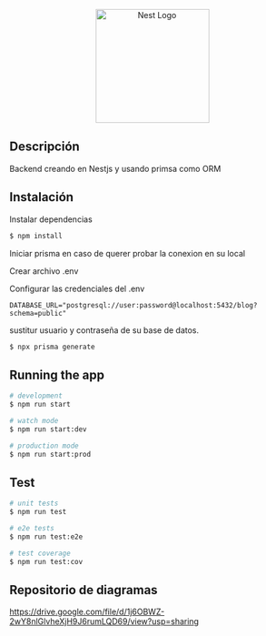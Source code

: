 <p align="center">
  <a href="http://nestjs.com/" target="blank"><img src="https://nestjs.com/img/logo-small.svg" width="200" alt="Nest Logo" /></a>
</p>

## Descripción

Backend creando en Nestjs y usando primsa como ORM

## Instalación

Instalar dependencias

```bash
$ npm install
```

Iniciar prisma en caso de querer probar la conexion en su local

Crear archivo .env

Configurar las credenciales del .env

```
DATABASE_URL="postgresql://user:password@localhost:5432/blog?schema=public"
```

sustitur usuario y contraseña de su base de datos.

```bash
$ npx prisma generate
```




## Running the app

```bash
# development
$ npm run start

# watch mode
$ npm run start:dev

# production mode
$ npm run start:prod
```

## Test

```bash
# unit tests
$ npm run test

# e2e tests
$ npm run test:e2e

# test coverage
$ npm run test:cov
```

## Repositorio de diagramas

https://drive.google.com/file/d/1j6OBWZ-2wY8nlGlvheXjH9J6rumLQD69/view?usp=sharing
